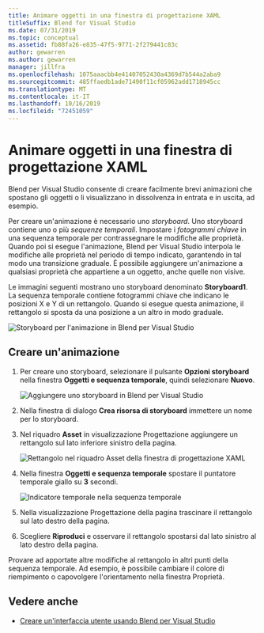```yaml
---
title: Animare oggetti in una finestra di progettazione XAML
titleSuffix: Blend for Visual Studio
ms.date: 07/31/2019
ms.topic: conceptual
ms.assetid: fb88fa26-e835-47f5-9771-2f279441c83c
author: gewarren
ms.author: gewarren
manager: jillfra
ms.openlocfilehash: 1075aaacbb4e41407052430a4369d7b544a2aba9
ms.sourcegitcommit: 485ffaedb1ade71490f11cf05962add1718945cc
ms.translationtype: MT
ms.contentlocale: it-IT
ms.lasthandoff: 10/16/2019
ms.locfileid: "72451059"
---
```

# <a name="animate-objects-in-xaml-designer"></a>Animare oggetti in una finestra di progettazione XAML

Blend per Visual Studio consente di creare facilmente brevi animazioni che spostano gli oggetti o li visualizzano in dissolvenza in entrata e in uscita, ad esempio.

Per creare un'animazione è necessario uno *storyboard*. Uno storyboard contiene uno o più *sequenze temporali*. Impostare i *fotogrammi chiave* in una sequenza temporale per contrassegnare le modifiche alle proprietà. Quando poi si esegue l'animazione, Blend per Visual Studio interpola le modifiche alle proprietà nel periodo di tempo indicato, garantendo in tal modo una transizione graduale. È possibile aggiungere un'animazione a qualsiasi proprietà che appartiene a un oggetto, anche quelle non visive.

Le immagini seguenti mostrano uno storyboard denominato **Storyboard1**. La sequenza temporale contiene fotogrammi chiave che indicano le posizioni X e Y di un rettangolo. Quando si esegue questa animazione, il rettangolo si sposta da una posizione a un altro in modo graduale.

![Storyboard per l'animazione in Blend per Visual Studio](media/storyboard-timeline.png)

## <a name="create-an-animation"></a>Creare un'animazione

1. Per creare uno storyboard, selezionare il pulsante **Opzioni storyboard** nella finestra **Oggetti e sequenza temporale**, quindi selezionare **Nuovo**.

   ![Aggiungere uno storyboard in Blend per Visual Studio](media/new-storyboard.png)

2. Nella finestra di dialogo **Crea risorsa di storyboard** immettere un nome per lo storyboard.

3. Nel riquadro **Asset** in visualizzazione Progettazione aggiungere un rettangolo sul lato inferiore sinistro della pagina.

   ![Rettangolo nel riquadro Asset della finestra di progettazione XAML](media/add-rectangle.PNG)

4. Nella finestra **Oggetti e sequenza temporale** spostare il puntatore temporale giallo su **3** secondi.

   ![Indicatore temporale nella sequenza temporale](media/timeline-indicator.PNG)

5. Nella visualizzazione Progettazione della pagina trascinare il rettangolo sul lato destro della pagina.

6. Scegliere **Riproduci** e osservare il rettangolo spostarsi dal lato sinistro al lato destro della pagina.

Provare ad apportate altre modifiche al rettangolo in altri punti della sequenza temporale. Ad esempio, è possibile cambiare il colore di riempimento o capovolgere l'orientamento nella finestra Proprietà.

## <a name="see-also"></a>Vedere anche

- [Creare un'interfaccia utente usando Blend per Visual Studio](../xaml-tools/creating-a-ui-by-using-blend-for-visual-studio.md)